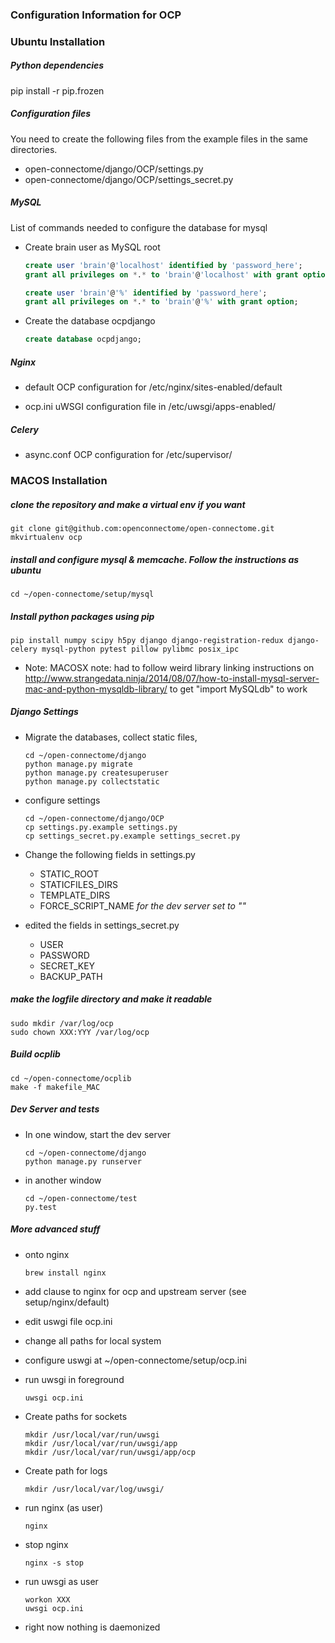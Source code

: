 ### Configuration Information for OCP 

### Ubuntu Installation

##### Python dependencies 

pip install -r pip.frozen

##### Configuration files

You need to create the following files from the example files in the same directories.
  * open-connectome/django/OCP/settings.py
  * open-connectome/django/OCP/settings_secret.py

##### MySQL 

List of commands needed to configure the database for mysql

  * Create brain user as MySQL root
    
    ```sql
    create user 'brain'@'localhost' identified by 'password_here';
    grant all privileges on *.* to 'brain'@'localhost' with grant option;

    create user 'brain'@'%' identified by 'password_here';
    grant all privileges on *.* to 'brain'@'%' with grant option;
    ```

  * Create the database ocpdjango
    
    ```sql
    create database ocpdjango;
    ```

##### Nginx

  * default
    OCP configuration for /etc/nginx/sites-enabled/default
  
  * ocp.ini
    uWSGI configuration file in /etc/uwsgi/apps-enabled/

##### Celery
  
  * async.conf
    OCP configuration for /etc/supervisor/


### MACOS Installation

##### clone the repository and make a virtual env if you want
  ```
  git clone git@github.com:openconnectome/open-connectome.git
  mkvirtualenv ocp
  ```

##### install and configure mysql & memcache. Follow the instructions as ubuntu
  ```
  cd ~/open-connectome/setup/mysql
  ```

##### Install python packages using pip
  ```
  pip install numpy scipy h5py django django-registration-redux django-celery mysql-python pytest pillow pylibmc posix_ipc
  ```
  * Note: MACOSX note: had to follow weird library linking instructions on http://www.strangedata.ninja/2014/08/07/how-to-install-mysql-server-mac-and-python-mysqldb-library/ to get "import MySQLdb" to work

##### Django Settings
  
  * Migrate the databases, collect static files,
    ```
    cd ~/open-connectome/django
    python manage.py migrate
    python manage.py createsuperuser
    python manage.py collectstatic
    ```

  * configure settings
    ```
    cd ~/open-connectome/django/OCP
    cp settings.py.example settings.py
    cp settings_secret.py.example settings_secret.py
    ```

  * Change the following fields in settings.py
    * STATIC_ROOT
    * STATICFILES_DIRS
    * TEMPLATE_DIRS
    * FORCE_SCRIPT_NAME *for the dev server set to ""*

  * edited the fields in settings_secret.py
    * USER
    * PASSWORD
    * SECRET_KEY
    * BACKUP_PATH

##### make the logfile directory and make it readable
  ```
  sudo mkdir /var/log/ocp
  sudo chown XXX:YYY /var/log/ocp
  ```

##### Build ocplib
  ```
  cd ~/open-connectome/ocplib
  make -f makefile_MAC
  ```

##### Dev Server and tests
  * In one window, start the dev server
    ```
    cd ~/open-connectome/django
    python manage.py runserver
    ```

  * in another window
    ```
    cd ~/open-connectome/test
    py.test
    ```

##### More advanced stuff

  * onto nginx
    ```
    brew install nginx
    ```

  * add clause to nginx for ocp and upstream server (see setup/nginx/default)
  * edit uswgi file ocp.ini
  * change all paths for local system
  * configure uswgi at ~/open-connectome/setup/ocp.ini
  * run uwsgi in foreground
    ```
    uwsgi ocp.ini
    ```

  * Create paths for sockets
    ```
    mkdir /usr/local/var/run/uwsgi
    mkdir /usr/local/var/run/uwsgi/app
    mkdir /usr/local/var/run/uwsgi/app/ocp
    ```

  * Create path for logs
    ```
    mkdir /usr/local/var/log/uwsgi/
    ```

  * run nginx (as user)
    ```
    nginx
    ```

  * stop nginx
    ```
    nginx -s stop
    ```

  * run uwsgi as user
    ```
    workon XXX
    uwsgi ocp.ini
    ```

  * right now nothing is daemonized
